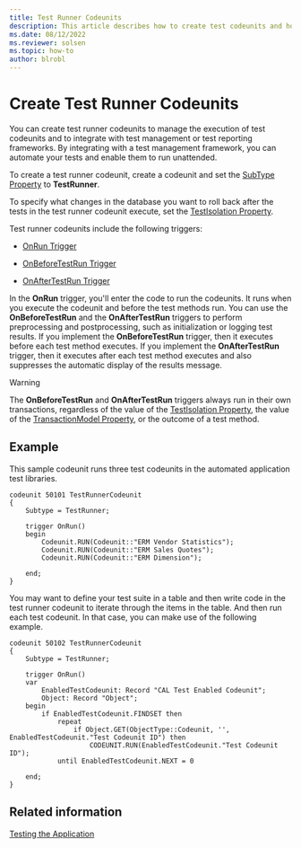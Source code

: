 ```yaml
---
title: Test Runner Codeunits
description: This article describes how to create test codeunits and how to create test runner codeunits. 
ms.date: 08/12/2022
ms.reviewer: solsen
ms.topic: how-to
author: blrobl
---
```


# Create Test Runner Codeunits

You can create test runner codeunits to manage the execution of test codeunits and to integrate with test management or test reporting frameworks. By integrating with a test management framework, you can automate your tests and enable them to run unattended.  

To create a test runner codeunit, create a codeunit and set the [SubType Property](properties/devenv-subtype-codeunit-property.md) to **TestRunner**.

To specify what changes in the database you want to roll back after the tests in the test runner codeunit execute, set the [TestIsolation Property](properties/devenv-testisolation-property.md).

<!--
> [!TIP]
> In the test runners in the automated application test libraries on the Dynamics NAV product media, test isolation is set to Codeunit.
-->

Test runner codeunits include the following triggers:  

- [OnRun Trigger](triggers-auto/codeunit/devenv-onrun-codeunit-trigger.md) 

- [OnBeforeTestRun Trigger](triggers-auto/codeunit/devenv-onbeforetestrun-codeunit-trigger.md)  

- [OnAfterTestRun Trigger](triggers-auto/codeunit/devenv-onaftertestrun-codeunit-trigger.md)  

In the **OnRun** trigger, you'll enter the code to run the codeunits. It runs when you execute the codeunit and before the test methods run. You can use the **OnBeforeTestRun** and the **OnAfterTestRun** triggers to perform preprocessing and postprocessing, such as initialization or logging test results. If you implement the **OnBeforeTestRun** trigger, then it executes before each test method executes. If you implement the **OnAfterTestRun** trigger, then it executes after each test method executes and also suppresses the automatic display of the results message.  

> [!WARNING]  
> The **OnBeforeTestRun** and **OnAfterTestRun** triggers always run in their own transactions, regardless of the value of the [TestIsolation Property](properties/devenv-TestIsolation-Property.md), the value of the [TransactionModel Property](./properties/devenv-properties.md), or the outcome of a test method. 

## Example

This sample codeunit runs three test codeunits in the automated application test libraries.

```AL
codeunit 50101 TestRunnerCodeunit
{
    Subtype = TestRunner;

    trigger OnRun()
    begin
        Codeunit.RUN(Codeunit::"ERM Vendor Statistics");
        Codeunit.RUN(Codeunit::"ERM Sales Quotes");
        Codeunit.RUN(Codeunit::"ERM Dimension");

    end;
}
```

You may want to define your test suite in a table and then write code in the test runner codeunit to iterate through the items in the table. And then run each test codeunit. In that case, you can make use of the following example.

```AL
codeunit 50102 TestRunnerCodeunit
{
    Subtype = TestRunner;

    trigger OnRun()
    var
        EnabledTestCodeunit: Record "CAL Test Enabled Codeunit";
        Object: Record "Object";
    begin
        if EnabledTestCodeunit.FINDSET then
            repeat
                if Object.GET(ObjectType::Codeunit, '', EnabledTestCodeunit."Test Codeunit ID") then
                    CODEUNIT.RUN(EnabledTestCodeunit."Test Codeunit ID");
            until EnabledTestCodeunit.NEXT = 0

    end;
}
```

## Related information
[Testing the Application](devenv-Testing-Application.md)
